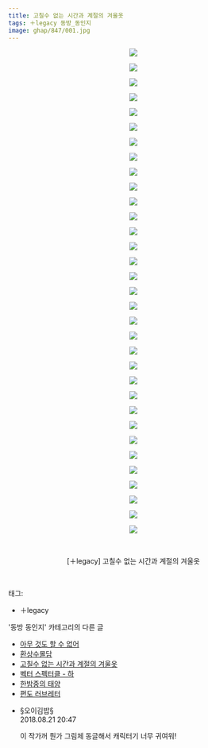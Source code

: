 ```yaml
---
title: 고칠수 없는 시간과 계절의 겨울옷
tags: ＋legacy 동방_동인지
image: ghap/847/001.jpg
---
```

<div class="article">
<p style="text-align: center; clear: none; float: none;"><img src="{{ site.nasurl }}/ghap/847/001.jpg"/></p>
<p style="text-align: center; clear: none; float: none;"><img src="{{ site.nasurl }}/ghap/847/002.jpg"/></p>
<p style="text-align: center; clear: none; float: none;"><img src="{{ site.nasurl }}/ghap/847/003.jpg"/></p>
<p style="text-align: center; clear: none; float: none;"><img src="{{ site.nasurl }}/ghap/847/004.jpg"/></p>
<p style="text-align: center; clear: none; float: none;"><img src="{{ site.nasurl }}/ghap/847/005.jpg"/></p>
<p style="text-align: center; clear: none; float: none;"><img src="{{ site.nasurl }}/ghap/847/006.jpg"/></p>
<p style="text-align: center; clear: none; float: none;"><img src="{{ site.nasurl }}/ghap/847/007.jpg"/></p>
<p style="text-align: center; clear: none; float: none;"><img src="{{ site.nasurl }}/ghap/847/008.jpg"/></p>
<p style="text-align: center; clear: none; float: none;"><img src="{{ site.nasurl }}/ghap/847/009.jpg"/></p>
<p style="text-align: center; clear: none; float: none;"><img src="{{ site.nasurl }}/ghap/847/010.jpg"/></p>
<p style="text-align: center; clear: none; float: none;"><img src="{{ site.nasurl }}/ghap/847/011.jpg"/></p>
<p style="text-align: center; clear: none; float: none;"><img src="{{ site.nasurl }}/ghap/847/012.jpg"/></p>
<p style="text-align: center; clear: none; float: none;"><img src="{{ site.nasurl }}/ghap/847/013.jpg"/></p>
<p style="text-align: center; clear: none; float: none;"><img src="{{ site.nasurl }}/ghap/847/014.jpg"/></p>
<p style="text-align: center; clear: none; float: none;"><img src="{{ site.nasurl }}/ghap/847/015.jpg"/></p>
<p style="text-align: center; clear: none; float: none;"><img src="{{ site.nasurl }}/ghap/847/016.jpg"/></p>
<p style="text-align: center; clear: none; float: none;"><img src="{{ site.nasurl }}/ghap/847/017.jpg"/></p>
<p style="text-align: center; clear: none; float: none;"><img src="{{ site.nasurl }}/ghap/847/018.jpg"/></p>
<p style="text-align: center; clear: none; float: none;"><img src="{{ site.nasurl }}/ghap/847/019.jpg"/></p>
<p style="text-align: center; clear: none; float: none;"><img src="{{ site.nasurl }}/ghap/847/020.jpg"/></p>
<p style="text-align: center; clear: none; float: none;"><img src="{{ site.nasurl }}/ghap/847/021.jpg"/></p>
<p style="text-align: center; clear: none; float: none;"><img src="{{ site.nasurl }}/ghap/847/022.jpg"/></p>
<p style="text-align: center; clear: none; float: none;"><img src="{{ site.nasurl }}/ghap/847/023.jpg"/></p>
<p style="text-align: center; clear: none; float: none;"><img src="{{ site.nasurl }}/ghap/847/024.jpg"/></p>
<p style="text-align: center; clear: none; float: none;"><img src="{{ site.nasurl }}/ghap/847/025.jpg"/></p>
<p style="text-align: center; clear: none; float: none;"><img src="{{ site.nasurl }}/ghap/847/026.jpg"/></p>
<p style="text-align: center; clear: none; float: none;"><img src="{{ site.nasurl }}/ghap/847/027.jpg"/></p>
<p style="text-align: center; clear: none; float: none;"><img src="{{ site.nasurl }}/ghap/847/028.jpg"/></p>
<p style="text-align: center; clear: none; float: none;"><img src="{{ site.nasurl }}/ghap/847/029.jpg"/></p>
<p style="text-align: center; clear: none; float: none;"><img src="{{ site.nasurl }}/ghap/847/030.jpg"/></p>
<p style="text-align: center; clear: none; float: none;"><img src="{{ site.nasurl }}/ghap/847/031.jpg"/></p>
<p style="text-align: center; clear: none; float: none;"><img src="{{ site.nasurl }}/ghap/847/032.jpg"/></p>
<p style="text-align: center; clear: none; float: none;"><img src="{{ site.nasurl }}/ghap/847/033.jpg"/></p>
<p style="text-align: center; clear: none; float: none;"><br/></p>
<p style="text-align: center; clear: none; float: none;">[＋legacy] 고칠수 없는 시간과 계절의 겨울옷</p>
<p><br/></p>
</div><div class="tagTrail">
<p>태그: </p>
<ul>
<li>＋legacy</li>
</ul>
</div><div class="another">
<p>'동방 동인지' 카테고리의 다른 글</p>
<ul>
<li><a href="/2016-07-14-ghap_850">아무 것도 할 수 없어</a></li>
<li><a href="/2016-07-14-ghap_848">환상수몰담</a></li>
<li><a href="/2016-07-14-ghap_847">고칠수 없는 시간과 계절의 겨울옷</a></li>
<li><a href="/2016-07-14-ghap_846">벡터 스펙터클 - 하</a></li>
<li><a href="/2016-07-14-ghap_845">한밤중의 태양</a></li>
<li><a href="/2016-07-14-ghap_844">편도 러브레터</a></li>
</ul>
</div><div class="cb_module cb_fluid">
<div class="cb_wrt cb_profile">
<div class="comment">
<ul>
<li class="cb_thumb_off" id="comment15314124">
<div class="cb_comment_area">
<div class="cb_info_area">
<div class="cb_section">
<span class="cb_nick_name">§오이김밥§</span>
</div>
<div class="cb_section">
<span class="cb_date">2018.08.21 20:47 </span>
</div>
</div>
<div class="cb_dsc_comment">
<p class="cb_dsc">
											이 작가꺼 뭔가 그림체 동글해서 캐릭터기 너무 귀여워!
										</p>
</div>
</div></li>
</ul>
</div>
</div><!-- commentList close -->
</div>
